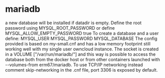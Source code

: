 # mariadb
a new database will be installed if datadir is empty.
Define the root password using MYSQL_ROOT_PASSWORD
or define MYSQL_ALLOW_EMPTY_PASSWORD true
To create a database and a user define:
MYSQL_USER
MYSQL_PASSWORD
MYSQL_DATABASE
The config provided is based on my-small.cnf and has a low memory footprint still working well with my single user owncloud instance.
The socket is created in a VOLUME ["/var/run/mariadb/"] and this way is possible to access the database both from the docker host or from other containers launched with --volumes-from erm67/mariadb.
To use TCP/IP networking instead comment skip-networking in the .cnf file, port 3306 is exposed by default.
